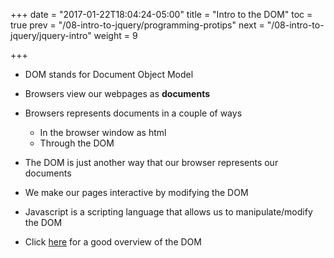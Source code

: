 +++
date = "2017-01-22T18:04:24-05:00"
title = "Intro to the DOM"
toc = true
prev = "/08-intro-to-jquery/programming-protips"
next = "/08-intro-to-jquery/jquery-intro"
weight = 9

+++

- DOM stands for Document Object Model

- Browsers view our webpages as **documents**

- Browsers represents documents in a couple of ways

  - In the browser window as html
  - Through the DOM

- The DOM is just another way that our browser represents our documents


- We make our pages interactive by modifying the DOM

- Javascript is a scripting language that allows us to manipulate/modify the DOM

- Click [here](https://css-tricks.com/dom/) for a good overview of the DOM
